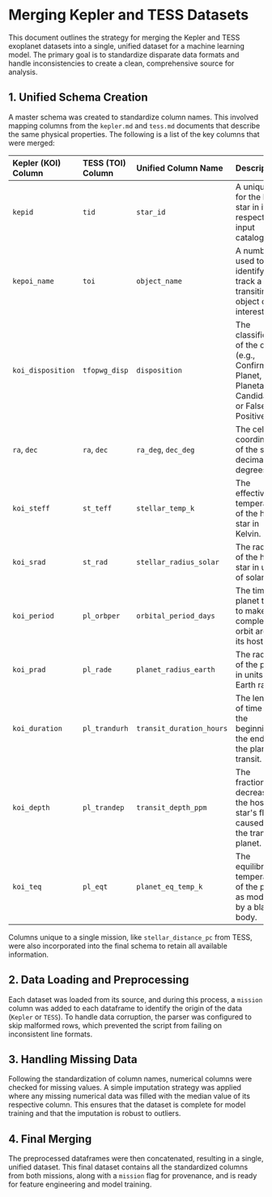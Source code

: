 # Merging Kepler and TESS Datasets

This document outlines the strategy for merging the Kepler and TESS exoplanet datasets into a single, unified dataset for a machine learning model. The primary goal is to standardize disparate data formats and handle inconsistencies to create a clean, comprehensive source for analysis.

## 1. Unified Schema Creation

A master schema was created to standardize column names. This involved mapping columns from the `kepler.md` and `tess.md` documents that describe the same physical properties. The following is a list of the key columns that were merged:

| **Kepler (KOI) Column** | **TESS (TOI) Column** | **Unified Column Name** | **Description** |
| :--- | :--- | :--- | :--- |
| `kepid` | `tid` | `star_id` | A unique ID for the host star in its respective input catalog. |
| `kepoi_name` | `toi` | `object_name` | A number used to identify and track a transiting object of interest. |
| `koi_disposition` | `tfopwg_disp` | `disposition` | The classification of the object (e.g., Confirmed Planet, Planetary Candidate, or False Positive). |
| `ra`, `dec` | `ra`, `dec` | `ra_deg`, `dec_deg` | The celestial coordinates of the star in decimal degrees. |
| `koi_steff` | `st_teff` | `stellar_temp_k` | The effective temperature of the host star in Kelvin. |
| `koi_srad` | `st_rad` | `stellar_radius_solar` | The radius of the host star in units of solar radii. |
| `koi_period` | `pl_orbper` | `orbital_period_days` | The time the planet takes to make a complete orbit around its host star. |
| `koi_prad` | `pl_rade` | `planet_radius_earth` | The radius of the planet in units of Earth radii. |
| `koi_duration` | `pl_trandurh` | `transit_duration_hours` | The length of time from the beginning to the end of the planet's transit. |
| `koi_depth` | `pl_trandep` | `transit_depth_ppm` | The fractional decrease in the host star's flux caused by the transiting planet. |
| `koi_teq` | `pl_eqt` | `planet_eq_temp_k` | The equilibrium temperature of the planet as modeled by a black body. |

Columns unique to a single mission, like `stellar_distance_pc` from TESS, were also incorporated into the final schema to retain all available information.

## 2. Data Loading and Preprocessing

Each dataset was loaded from its source, and during this process, a `mission` column was added to each dataframe to identify the origin of the data (`Kepler` or `TESS`). To handle data corruption, the parser was configured to skip malformed rows, which prevented the script from failing on inconsistent line formats.

## 3. Handling Missing Data

Following the standardization of column names, numerical columns were checked for missing values. A simple imputation strategy was applied where any missing numerical data was filled with the median value of its respective column. This ensures that the dataset is complete for model training and that the imputation is robust to outliers.

## 4. Final Merging

The preprocessed dataframes were then concatenated, resulting in a single, unified dataset. This final dataset contains all the standardized columns from both missions, along with a `mission` flag for provenance, and is ready for feature engineering and model training.
